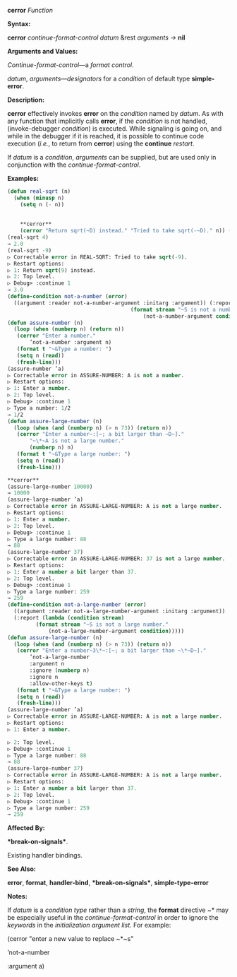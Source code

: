**cerror** *Function* 



**Syntax:** 



**cerror** *continue-format-control datum* &amp;rest *arguments →* **nil** 



**Arguments and Values:** 



*Continue-format-control*—a *format control*. 



*datum*, *arguments*—*designators* for a *condition* of default type **simple-error**. 



**Description:** 



**cerror** effectively invokes **error** on the *condition* named by *datum*. As with any function that implicitly calls **error**, if the *condition* is not handled, (invoke-debugger *condition*) is executed. While signaling is going on, and while in the debugger if it is reached, it is possible to continue code execution (*i.e.*, to return from **cerror**) using the **continue** *restart*. 



If *datum* is a *condition*, *arguments* can be supplied, but are used only in conjunction with the *continue-format-control*. 



**Examples:**
```lisp
(defun real-sqrt (n) 
  (when (minusp n) 
    (setq n (- n)) 
    
    
    **cerror** 
    (cerror "Return sqrt(~D) instead." "Tried to take sqrt(-~D)." n)) (sqrt n)) 
(real-sqrt 4) 
→ 2.0 
(real-sqrt -9) 
▷ Correctable error in REAL-SQRT: Tried to take sqrt(-9). 
▷ Restart options: 
▷ 1: Return sqrt(9) instead. 
▷ 2: Top level. 
▷ Debug> :continue 1 
→ 3.0 
(define-condition not-a-number (error) 
  ((argument :reader not-a-number-argument :initarg :argument)) (:report (lambda (condition stream) 
									   (format stream "~S is not a number." 
										   (not-a-number-argument condition))))) 
(defun assure-number (n) 
  (loop (when (numberp n) (return n)) 
   (cerror "Enter a number." 
	   ’not-a-number :argument n) 
   (format t "~&Type a number: ") 
   (setq n (read)) 
   (fresh-line))) 
(assure-number ’a) 
▷ Correctable error in ASSURE-NUMBER: A is not a number. 
▷ Restart options: 
▷ 1: Enter a number. 
▷ 2: Top level. 
▷ Debug> :continue 1 
▷ Type a number: 1/2 
→ 1/2 
(defun assure-large-number (n) 
  (loop (when (and (numberp n) (> n 73)) (return n)) 
   (cerror "Enter a number~:[~; a bit larger than ~D~]." 
	   "~\*~A is not a large number." 
	   (numberp n) n) 
   (format t "~&Type a large number: ") 
   (setq n (read)) 
   (fresh-line))) 

**cerror** 
(assure-large-number 10000) 
→ 10000 
(assure-large-number ’a) 
▷ Correctable error in ASSURE-LARGE-NUMBER: A is not a large number. 
▷ Restart options: 
▷ 1: Enter a number. 
▷ 2: Top level. 
▷ Debug> :continue 1 
▷ Type a large number: 88 
→ 88 
(assure-large-number 37) 
▷ Correctable error in ASSURE-LARGE-NUMBER: 37 is not a large number. 
▷ Restart options: 
▷ 1: Enter a number a bit larger than 37. 
▷ 2: Top level. 
▷ Debug> :continue 1 
▷ Type a large number: 259 
→ 259 
(define-condition not-a-large-number (error) 
  ((argument :reader not-a-large-number-argument :initarg :argument)) 
  (:report (lambda (condition stream) 
	     (format stream "~S is not a large number." 
		     (not-a-large-number-argument condition))))) 
(defun assure-large-number (n) 
  (loop (when (and (numberp n) (> n 73)) (return n)) 
   (cerror "Enter a number~3\*~:[~; a bit larger than ~\*~D~]." 
	   ’not-a-large-number 
	   :argument n 
	   :ignore (numberp n) 
	   :ignore n 
	   :allow-other-keys t) 
   (format t "~&Type a large number: ") 
   (setq n (read)) 
   (fresh-line))) 
(assure-large-number ’a) 
▷ Correctable error in ASSURE-LARGE-NUMBER: A is not a large number. 
▷ Restart options: 
▷ 1: Enter a number. 

▷ 2: Top level. 
▷ Debug> :continue 1 
▷ Type a large number: 88 
→ 88 
(assure-large-number 37) 
▷ Correctable error in ASSURE-LARGE-NUMBER: A is not a large number. 
▷ Restart options: 
▷ 1: Enter a number a bit larger than 37. 
▷ 2: Top level. 
▷ Debug> :continue 1 
▷ Type a large number: 259 
→ 259 
```
**Affected By:** 



**\*break-on-signals\***. 



Existing handler bindings. 



**See Also:** 



**error**, **format**, **handler-bind**, **\*break-on-signals\***, **simple-type-error** 



**Notes:** 



If *datum* is a *condition type* rather than a *string*, the **format** directive &#126;\* may be especially useful in the *continue-format-control* in order to ignore the *keywords* in the *initialization argument list*. For example: 



(cerror "enter a new value to replace &#126;\*&#126;s" 



’not-a-number 



:argument a) 



